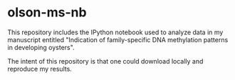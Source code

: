 olson-ms-nb
===============
This repository includes the IPython notebook used to analyze data in my manuscript entitled "Indication of family-specific DNA methylation patterns in developing oysters".

The intent of this repository is that one could download locally and reproduce my results.
